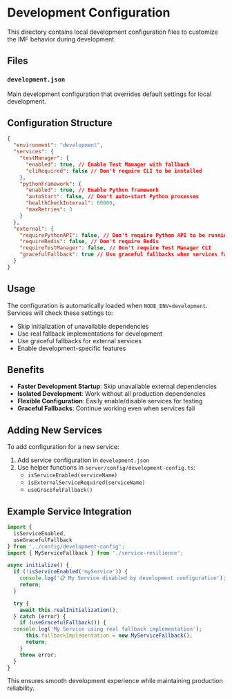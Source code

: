 # Development Configuration

This directory contains local development configuration files to customize the IMF behavior during development.

## Files

### `development.json`

Main development configuration that overrides default settings for local development.

## Configuration Structure

```json
{
  "environment": "development",
  "services": {
    "testManager": {
      "enabled": true, // Enable Test Manager with fallback
      "cliRequired": false // Don't require CLI to be installed
    },
    "pythonFramework": {
      "enabled": true, // Enable Python framework
      "autoStart": false, // Don't auto-start Python processes
      "healthCheckInterval": 60000,
      "maxRetries": 3
    }
  },
  "external": {
    "requirePythonAPI": false, // Don't require Python API to be running
    "requireRedis": false, // Don't require Redis
    "requireTestManager": false, // Don't require Test Manager CLI
    "gracefulFallback": true // Use graceful fallbacks when services fail
  }
}
```

## Usage

The configuration is automatically loaded when `NODE_ENV=development`. Services will check these settings to:

- Skip initialization of unavailable dependencies
- Use real fallback implementations for development
- Use graceful fallbacks for external services
- Enable development-specific features

## Benefits

- **Faster Development Startup**: Skip unavailable external dependencies
- **Isolated Development**: Work without all production dependencies
- **Flexible Configuration**: Easily enable/disable services for testing
- **Graceful Fallbacks**: Continue working even when services fail

## Adding New Services

To add configuration for a new service:

1. Add service configuration in `development.json`
2. Use helper functions in `server/config/development-config.ts`:
   - `isServiceEnabled(serviceName)`
   - `isExternalServiceRequired(serviceName)`
   - `useGracefulFallback()`

## Example Service Integration

```typescript
import {
  isServiceEnabled,
  useGracefulFallback
} from '../config/development-config';
import { MyServiceFallback } from './service-resilience';

async initialize() {
  if (!isServiceEnabled('myService')) {
    console.log('📋 My Service disabled by development configuration');
    return;
  }

  try {
    await this.realInitialization();
  } catch (error) {
    if (useGracefulFallback()) {
  console.log('My Service using real fallback implementation');
      this.fallbackImplementation = new MyServiceFallback();
      return;
    }
    throw error;
  }
}
```

This ensures smooth development experience while maintaining production reliability.
